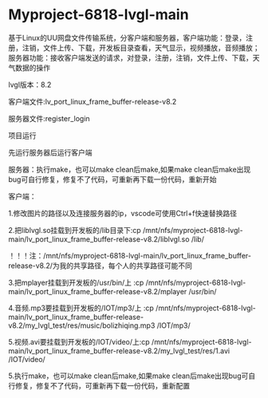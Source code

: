 # Myproject-6818-lvgl-main
基于Linux的UU网盘文件传输系统，分客户端和服务器，客户端功能：登录，注册，注销，文件上传、下载，开发板目录查看，天气显示，视频播放，音频播放；服务器功能：接收客户端发送的请求，对登录，注册，注销，文件上传、下载，天气数据的操作

lvgl版本：8.2

客户端文件:lv_port_linux_frame_buffer-release-v8.2

服务器文件:register_login
 
项目运行

先运行服务器后运行客户端

服务器：执行make，也可以make clean后make,如果make clean后make出现bug可自行修复，修复不了代码，可重新再下载一份代码，重新开始

客户端：

1.修改图片的路径以及连接服务器的ip，vscode可使用Ctrl+f快速替换路径

2.把liblvgl.so挂载到开发板的/lib目录下:cp /mnt/nfs/myproject-6818-lvgl-main/lv_port_linux_frame_buffer-release-v8.2/liblvgl.so /lib/

！！！注：/mnt/nfs/myproject-6818-lvgl-main/lv_port_linux_frame_buffer-release-v8.2/为我的共享路径，每个人的共享路径可能不同

3.把mplayer挂载到开发板的/usr/bin/上  :cp /mnt/nfs/myproject-6818-lvgl-main/lv_port_linux_frame_buffer-release-v8.2/mplayer /usr/bin/

4.音频.mp3要挂载到开发板的/IOT/mp3/上  :cp /mnt/nfs/myproject-6818-lvgl-main/lv_port_linux_frame_buffer-release-v8.2/my_lvgl_test/res/music/bolizhiqing.mp3 /IOT/mp3/

5.视频.avi要挂载到开发板的/IOT/video/上:cp /mnt/nfs/myproject-6818-lvgl-main/lv_port_linux_frame_buffer-release-v8.2/my_lvgl_test/res/1.avi /IOT/video/

5.执行make，也可以make clean后make,如果make clean后make出现bug可自行修复，修复不了代码，可重新再下载一份代码，重新配置
